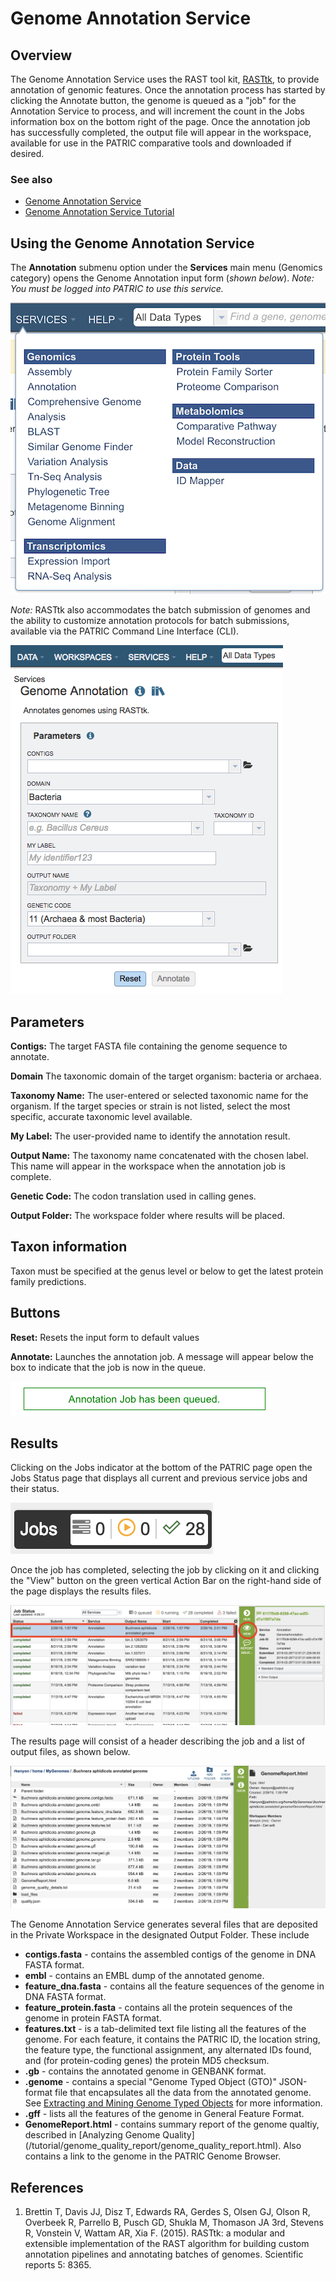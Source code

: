 # Genome Annotation Service

## Overview
The Genome Annotation Service uses the RAST tool kit, [RASTtk](https://www.ncbi.nlm.nih.gov/pmc/articles/PMC4322359/), to provide annotation of genomic features. Once the annotation process has started by clicking the Annotate button, the genome is queued as a "job" for the Annotation Service to process, and will increment the count in the Jobs information box on the bottom right of the page. Once the annotation job has successfully completed, the output file will appear in the workspace, available for use in the PATRIC comparative tools and downloaded if desired.

### See also
* [Genome Annotation Service](https://patricbrc.org/app/Annotation)
* [Genome Annotation Service Tutorial](https://docs.patricbrc.org/tutorial/genome_annotation/annotation.html)

## Using the Genome Annotation Service
The **Annotation** submenu option under the **Services** main menu (Genomics category) opens the Genome Annotation input form (*shown below*). *Note: You must be logged into PATRIC to use this service.*

![Annotation Menu](../images/services_menu.png)

*Note:* RASTtk also accommodates the batch submission of genomes and the ability to customize annotation protocols for batch submissions, available via the PATRIC Command Line Interface (CLI).

![Annotation Input Form](../images/annotation_input_form.png)

## Parameters

**Contigs:** The target FASTA file containing the genome sequence to annotate.

**Domain** The taxonomic domain of the target organism: bacteria or
archaea.

**Taxonomy Name:** The user-entered or selected taxonomic name for the organism. If the target species or strain is not listed, select the most specific, accurate taxonomic level available. 

**My Label:** The user-provided name to identify the annotation result.

**Output Name:** The taxonomy name concatenated with the chosen label.  This name will appear in the workspace when the annotation job is complete.

**Genetic Code:** The codon translation used in calling genes.

**Output Folder:** The workspace folder where results will be placed.

## Taxon information
Taxon must be specified at the genus level or below to get the latest
protein family predictions.

## Buttons

**Reset:** Resets the input form to default values

**Annotate:** Launches the annotation job. A message will appear below the box to indicate that the job is now in the queue.

![Job Launch Message](../images/job_launch_message.png)

## Results
Clicking on the Jobs indicator at the bottom of the PATRIC page open the Jobs Status page that displays all current and previous service jobs and their status. 

![Jobs Indicator Bar](../images/jobs_indicator_bar.png)

Once the job has completed, selecting the job by clicking on it and clicking the "View" button on the green vertical Action Bar on the right-hand side of the page displays the results files.

![Job Status Page](../images/job_status_page.png)

The results page will consist of a header describing the job and a list of output files,
as shown below.

![Job Results Page](../images/job_results_page.png "Job Results Page")

The Genome Annotation Service generates several files that are deposited in the Private Workspace in the designated Output Folder. These include

* **contigs.fasta** - contains the assembled contigs of the genome in DNA FASTA format.
* **embl** - contains an EMBL dump of the annotated genome.
* **feature_dna.fasta** - contains all the feature sequences of the genome in DNA FASTA format.
* **feature_protein.fasta** - contains all the protein sequences of the genome in protein FASTA format.
* **features.txt** - is a tab-delimited text file listing all the features of the genome. For each feature, it contains the PATRIC ID, the location string, the feature type, the functional assignment, any alternated IDs found, and (for protein-coding genes) the protein MD5 checksum.
* **.gb** - contains the annotated genome in GENBANK format.
* **.genome** - contains a special "Genome Typed Object (GTO)" JSON-format file that encapsulates all the data from the annotated genome. See [Extracting and Mining Genome Typed Objects](https://docs.patricbrc.org/cli_tutorial/cli_getting_started.html#extracting-and-mining-genome-typed-objects-gtos) for more information.
* **.gff** - lists all the features of the genome in General Feature Format.
* **GenomeReport.html** - contains summary report of the genome qualtiy, described in [Analyzing Genome Quality] (/tutorial/genome_quality_report/genome_quality_report.html). Also contains a link to the genome in the PATRIC Genome Browser.

## References
1. Brettin T, Davis JJ, Disz T, Edwards RA, Gerdes S, Olsen GJ, Olson R, Overbeek R, Parrello B, Pusch GD, Shukla M, Thomason JA 3rd, Stevens R, Vonstein V, Wattam AR, Xia F. (2015). RASTtk: a modular and extensible implementation of the RAST algorithm for building custom annotation pipelines and annotating batches of genomes. Scientific reports 5: 8365.


